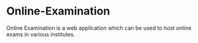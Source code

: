 # Online-Examination
Online Examination is a web application which can be used to host online exams in various institutes.
